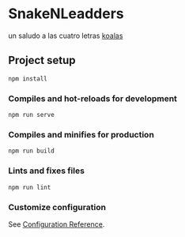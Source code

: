 # SnakeNLeadders
un saludo a las cuatro letras [koalas](https://www.youtube.com/watch?v=OHGfLoBv9uc)
## Project setup
```
npm install
```

### Compiles and hot-reloads for development
```
npm run serve
```

### Compiles and minifies for production
```
npm run build
```

### Lints and fixes files
```
npm run lint
```

### Customize configuration
See [Configuration Reference](https://cli.vuejs.org/config/).

